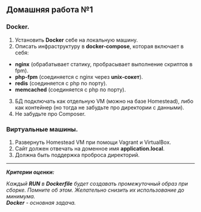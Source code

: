 Домашняя работа №1
---
### Docker.

1.  Установить **Docker** себе на локальную машину.
2.  Описать инфраструктуру в **docker-compose**, которая включает в себя:
  - **nginx** (обрабатывает статику, пробрасывает выполнение скриптов в fpm).
  - **php-fpm** (соединяется с nginx через **unix-сокет**). 
  - **redis** (соединяется с php по порту).
  - **memcached** (соединяется с php по порту).
3. БД подключать как отдельную VM (можно на базе Homestead), либо как контейнер (но тогда не забудьте про директории с данными).
4. Не забудьте про Composer.

### Виртуальные машины.

1.  Развернуть Homestead VM при помощи Vagrant и VirtualBox.
2.  Сайт должен отвечать на доменное имя **application.local**.
3.  Должна быть поддержка проброса директорий.

---
_**Критерии оценки:**_

_Каждый **RUN** в **Dockerfile** будет создавать промежуточный образ при сборке. Помните об этом. Желательно снизить их использование до минимума._  
_**Docker** - основная задача._
